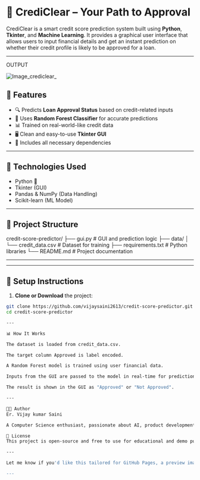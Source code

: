 # 🏦 CrediClear – Your Path to Approval

CrediClear is a smart credit score prediction system built using **Python**, **Tkinter**, and **Machine Learning**. It provides a graphical user interface that allows users to input financial details and get an instant prediction on whether their credit profile is likely to be approved for a loan.

---
OUTPUT

![Image_crediclear_](https://github.com/user-attachments/assets/1122fb37-f3fc-491e-a527-006c0b6755c8)

## 🚀 Features

- 🔍 Predicts **Loan Approval Status** based on credit-related inputs
- 🧠 Uses **Random Forest Classifier** for accurate predictions
- 📊 Trained on real-world-like credit data
- 🖥️ Clean and easy-to-use **Tkinter GUI**
- 🧾 Includes all necessary dependencies

---

## 🧠 Technologies Used

- Python 🐍
- Tkinter (GUI)
- Pandas & NumPy (Data Handling)
- Scikit-learn (ML Model)

---

## 📁 Project Structure

credit-score-predictor/
├── gui.py # GUI and prediction logic
├── data/
│ └── credit_data.csv # Dataset for training
├── requirements.txt # Python libraries
└── README.md # Project documentation

---


---

## 🔧 Setup Instructions

1. **Clone or Download** the project:

```bash
git clone https://github.com/vijaysaini2613/credit-score-predictor.git
cd credit-score-predictor

---

📊 How It Works

The dataset is loaded from credit_data.csv.

The target column Approved is label encoded.

A Random Forest model is trained using user financial data.

Inputs from the GUI are passed to the model in real-time for prediction.

The result is shown in the GUI as "Approved" or "Not Approved".

---

👨‍💻 Author
Er. Vijay kumar Saini 

A Computer Science enthusiast, passionate about AI, product development, and intuitive user interfaces.

📜 License
This project is open-source and free to use for educational and demo purposes.

---

Let me know if you'd like this tailored for GitHub Pages, a preview image of the app, or a version with screenshots and badges!

---





